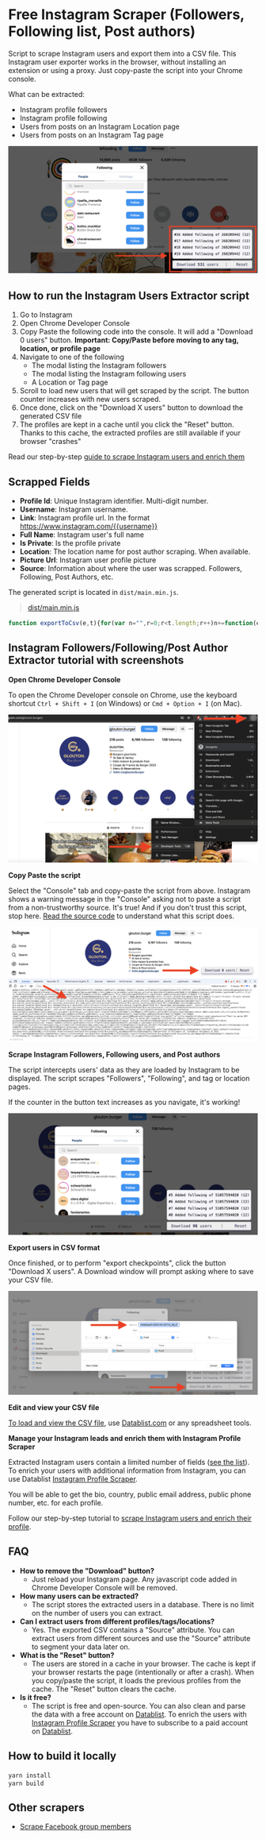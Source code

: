 # Free Instagram Scraper (Followers, Following list, Post authors)

Script to scrape Instagram users and export them into a CSV file. This Instagram user exporter works in the browser, without installing an extension or using a proxy. Just copy-paste the script into your Chrome console.

What can be extracted:
- Instagram profile followers
- Instagram profile following
- Users from posts on an Instagram Location page
- Users from posts on an Instagram Tag page

![Instagram Users Scraper](statics/screen_script.png)

## How to run the Instagram Users Extractor script

 1. Go to Instagram
 1. Open Chrome Developer Console
 1. Copy Paste the following code into the console. It will add a "Download 0 users" button. **Important: Copy/Paste before moving to any tag, location, or profile page**
 1. Navigate to one of the following
    - The modal listing the Instagram followers
    - The modal listing the Instagram following users
    - A Location or Tag page
 1. Scroll to load new users that will get scraped by the script. The button counter increases with new users scraped.
 1. Once done, click on the "Download X users" button to download the generated CSV file
 1. The profiles are kept in a cache until you click the "Reset" button. Thanks to this cache, the extracted profiles are still available if your browser "crashes"


 Read our step-by-step [guide to scrape Instagram users and enrich them](https://www.datablist.com/how-to/scrape-instagram-users-free-followers-followings-authors)

## Scrapped Fields

- **Profile Id**: Unique Instagram identifier. Multi-digit number.
- **Username**: Instagram username.
- **Link**: Instagram profile url. In the format https://www.instagram.com/{{username}}
- **Full Name**: Instagram user's full name
- **Is Private**: Is the profile private
- **Location**: The location name for post author scraping. When available.
- **Picture Url**: Instagram user profile picture
- **Source**: Information about where the user was scrapped. Followers, Following, Post Authors, etc.


The generated script is located in `dist/main.min.js`.

> [dist/main.min.js](dist/main.min.js)

```javascript
function exportToCsv(e,t){for(var n="",r=0;r<t.length;r++)n+=function(e){for(var t="",n=0;n<e.length;n++){var r=null===e[n]||void 0===e[n]?"":e[n].toString(),r=(r=e[n]instanceof Date?e[n].toLocaleString():r).replace(/"/g,'""');0<n&&(t+=","),t+=r=0<=r.search(/("|,|\n)/g)?'"'+r+'"':r}return t+"\n"}(t[r]);var o=new Blob([n],{type:"text/csv;charset=utf-8;"}),i=document.createElement("a");void 0!==i.download&&(o=URL.createObjectURL(o),i.setAttribute("href",o),i.setAttribute("download",e),document.body.appendChild(i),i.click(),document.body.removeChild(i))}const instanceOfAny=(t,e)=>e.some(e=>t instanceof e);let idbProxyableTypes,cursorAdvanceMethods;function getIdbProxyableTypes(){return idbProxyableTypes=idbProxyableTypes||[IDBDatabase,IDBObjectStore,IDBIndex,IDBCursor,IDBTransaction]}function getCursorAdvanceMethods(){return cursorAdvanceMethods=cursorAdvanceMethods||[IDBCursor.prototype.advance,IDBCursor.prototype.continue,IDBCursor.prototype.continuePrimaryKey]}const transactionDoneMap=new WeakMap,transformCache=new WeakMap,reverseTransformCache=new WeakMap;function promisifyRequest(i){var e=new Promise((e,t)=>{const n=()=>{i.removeEventListener("success",r),i.removeEventListener("error",o)},r=()=>{e(wrap(i.result)),n()},o=()=>{t(i.error),n()};i.addEventListener("success",r),i.addEventListener("error",o)});return reverseTransformCache.set(e,i),e}function cacheDonePromiseForTransaction(i){var e;transactionDoneMap.has(i)||(e=new Promise((e,t)=>{const n=()=>{i.removeEventListener("complete",r),i.removeEventListener("error",o),i.removeEventListener("abort",o)},r=()=>{e(),n()},o=()=>{t(i.error||new DOMException("AbortError","AbortError")),n()};i.addEventListener("complete",r),i.addEventListener("error",o),i.addEventListener("abort",o)}),transactionDoneMap.set(i,e))}let idbProxyTraps={get(e,t,n){if(e instanceof IDBTransaction){if("done"===t)return transactionDoneMap.get(e);if("store"===t)return n.objectStoreNames[1]?void 0:n.objectStore(n.objectStoreNames[0])}return wrap(e[t])},set(e,t,n){return e[t]=n,!0},has(e,t){return e instanceof IDBTransaction&&("done"===t||"store"===t)||t in e}};function replaceTraps(e){idbProxyTraps=e(idbProxyTraps)}function wrapFunction(t){return getCursorAdvanceMethods().includes(t)?function(...e){return t.apply(unwrap(this),e),wrap(this.request)}:function(...e){return wrap(t.apply(unwrap(this),e))}}function transformCachableValue(e){return"function"==typeof e?wrapFunction(e):(e instanceof IDBTransaction&&cacheDonePromiseForTransaction(e),instanceOfAny(e,getIdbProxyableTypes())?new Proxy(e,idbProxyTraps):e)}function wrap(e){if(e instanceof IDBRequest)return promisifyRequest(e);if(transformCache.has(e))return transformCache.get(e);var t=transformCachableValue(e);return t!==e&&(transformCache.set(e,t),reverseTransformCache.set(t,e)),t}const unwrap=e=>reverseTransformCache.get(e);function openDB(e,t,{blocked:n,upgrade:r,blocking:o,terminated:i}={}){const s=indexedDB.open(e,t),a=wrap(s);return r&&s.addEventListener("upgradeneeded",e=>{r(wrap(s.result),e.oldVersion,e.newVersion,wrap(s.transaction),e)}),n&&s.addEventListener("blocked",e=>n(e.oldVersion,e.newVersion,e)),a.then(e=>{i&&e.addEventListener("close",()=>i()),o&&e.addEventListener("versionchange",e=>o(e.oldVersion,e.newVersion,e))}).catch(()=>{}),a}const readMethods=["get","getKey","getAll","getAllKeys","count"],writeMethods=["put","add","delete","clear"],cachedMethods=new Map;function getMethod(e,t){if(e instanceof IDBDatabase&&!(t in e)&&"string"==typeof t){if(cachedMethods.get(t))return cachedMethods.get(t);const r=t.replace(/FromIndex$/,""),o=t!==r,i=writeMethods.includes(r);return r in(o?IDBIndex:IDBObjectStore).prototype&&(i||readMethods.includes(r))?(e=async function(e,...t){e=this.transaction(e,i?"readwrite":"readonly");let n=e.store;return o&&(n=n.index(t.shift())),(await Promise.all([n[r](...t),i&&e.done]))[0]},cachedMethods.set(t,e),e):void 0}}replaceTraps(r=>({...r,get:(e,t,n)=>getMethod(e,t)||r.get(e,t,n),has:(e,t)=>!!getMethod(e,t)||r.has(e,t)}));const advanceMethodProps=["continue","continuePrimaryKey","advance"],methodMap={},advanceResults=new WeakMap,ittrProxiedCursorToOriginalProxy=new WeakMap,cursorIteratorTraps={get(e,t){if(!advanceMethodProps.includes(t))return e[t];let n=methodMap[t];return n=n||(methodMap[t]=function(...e){advanceResults.set(this,ittrProxiedCursorToOriginalProxy.get(this)[t](...e))})}};async function*iterate(...e){let t=this;if(t=t instanceof IDBCursor?t:await t.openCursor(...e)){t=t;var n=new Proxy(t,cursorIteratorTraps);for(ittrProxiedCursorToOriginalProxy.set(n,t),reverseTransformCache.set(n,unwrap(t));t;)yield n,t=await(advanceResults.get(n)||t.continue()),advanceResults.delete(n)}}function isIteratorProp(e,t){return t===Symbol.asyncIterator&&instanceOfAny(e,[IDBIndex,IDBObjectStore,IDBCursor])||"iterate"===t&&instanceOfAny(e,[IDBIndex,IDBObjectStore])}replaceTraps(r=>({...r,get(e,t,n){return isIteratorProp(e,t)?iterate:r.get(e,t,n)},has(e,t){return isIteratorProp(e,t)||r.has(e,t)}}));var __awaiter$1=function(e,s,a,l){return new(a=a||Promise)(function(n,t){function r(e){try{i(l.next(e))}catch(e){t(e)}}function o(e){try{i(l.throw(e))}catch(e){t(e)}}function i(e){var t;e.done?n(e.value):((t=e.value)instanceof a?t:new a(function(e){e(t)})).then(r,o)}i((l=l.apply(e,s||[])).next())})},__rest=function(e,t){var n={};for(o in e)Object.prototype.hasOwnProperty.call(e,o)&&t.indexOf(o)<0&&(n[o]=e[o]);if(null!=e&&"function"==typeof Object.getOwnPropertySymbols)for(var r=0,o=Object.getOwnPropertySymbols(e);r<o.length;r++)t.indexOf(o[r])<0&&Object.prototype.propertyIsEnumerable.call(e,o[r])&&(n[o[r]]=e[o[r]]);return n};class ListStorage{constructor(e){this.name="scrape-storage",this.persistent=!0,this.data=new Map,null!=e&&e.name&&(this.name=e.name),null!=e&&e.persistent&&(this.persistent=e.persistent),this.initDB().then(()=>{}).catch(()=>{this.persistent=!1})}get storageKey(){return"storage-"+this.name}initDB(){return __awaiter$1(this,void 0,void 0,function*(){this.db=yield openDB(this.storageKey,6,{upgrade(e,t,n,r){let o;if(t<5)try{e.deleteObjectStore("data")}catch(e){}(o=e.objectStoreNames.contains("data")?r.objectStore("data"):e.createObjectStore("data",{keyPath:"_id",autoIncrement:!0}))&&!o.indexNames.contains("_createdAt")&&o.createIndex("_createdAt","_createdAt"),o&&!o.indexNames.contains("_groupId")&&o.createIndex("_groupId","_groupId"),o&&!o.indexNames.contains("_pk")&&o.createIndex("_pk","_pk",{unique:!0})}})})}_dbGetElem(t,n){return __awaiter$1(this,void 0,void 0,function*(){if(this.persistent&&this.db){const e=(n=n||this.db.transaction("data","readonly")).store;return yield e.index("_pk").get(t)}throw new Error("DB doesnt exist")})}getElem(e){return __awaiter$1(this,void 0,void 0,function*(){if(this.persistent&&this.db)try{return yield this._dbGetElem(e)}catch(e){console.error(e)}else this.data.get(e)})}_dbSetElem(o,i,s=!1,a,l){return __awaiter$1(this,void 0,void 0,function*(){if(this.persistent&&this.db){let e=!1;const n=(l=l||this.db.transaction("data","readwrite")).store;var t=yield n.index("_pk").get(o);if(t)s&&(yield n.put(Object.assign(Object.assign({},t),i)),e=!0);else{const r=Object.assign({_pk:o,_createdAt:new Date},i);a&&(r._groupId=a),yield n.put(r),e=!0}return e}throw new Error("DB doesnt exist")})}addElem(e,t,n=!1,r){return __awaiter$1(this,void 0,void 0,function*(){if(this.persistent&&this.db)try{return yield this._dbSetElem(e,t,n,r)}catch(e){console.error(e)}else this.data.set(e,t);return!0})}addElems(t,i=!1,s){return __awaiter$1(this,void 0,void 0,function*(){if(this.persistent&&this.db){const n=[],r=this.db.transaction("data","readwrite"),o=[];if(t.forEach(([e,t])=>{-1===o.indexOf(e)&&(o.push(e),n.push(this._dbSetElem(e,t,i,s,r)))}),0<n.length){n.push(r.done);const e=yield Promise.all(n);let t=0;return e.forEach(e=>{"boolean"==typeof e&&e&&(t+=1)}),t}return 0}return t.forEach(([e,t])=>{this.addElem(e,t)}),t.length})}deleteFromGroupId(r){return __awaiter$1(this,void 0,void 0,function*(){if(this.persistent&&this.db){let e=0;const n=this.db.transaction("data","readwrite");let t=yield n.store.index("_groupId").openCursor(IDBKeyRange.only(r));for(;t;)t.delete(),t=yield t.continue(),e+=1;return e}throw new Error("Not Implemented Error")})}clear(){return __awaiter$1(this,void 0,void 0,function*(){this.persistent&&this.db?yield this.db.clear("data"):this.data.clear()})}getCount(){return __awaiter$1(this,void 0,void 0,function*(){return this.persistent&&this.db?yield this.db.count("data"):this.data.size})}getAll(){return __awaiter$1(this,void 0,void 0,function*(){if(this.persistent&&this.db){const n=new Map,e=yield this.db.getAll("data");return e&&e.forEach(e=>{var t=e["_id"],e=__rest(e,["_id"]);n.set(t,e)}),n}return this.data})}toCsvData(){return __awaiter$1(this,void 0,void 0,function*(){const t=[],e=(t.push(this.headers),yield this.getAll());return e.forEach(e=>{try{t.push(this.itemToRow(e))}catch(e){console.error(e)}}),t})}}const btnStyles=["display: block;","padding: 0px 4px;","cursor: pointer;","text-align: center;"];function createCta(e){const t=document.createElement("div"),n=[...btnStyles];return e&&n.push("flex-grow: 1;"),t.setAttribute("style",n.join("")),t}const spacerStyles=["margin-left: 4px;","margin-right: 4px;","border-left: 1px solid #2e2e2e;"];function createSpacer(){const e=document.createElement("div");return e.innerHTML="&nbsp;",e.setAttribute("style",spacerStyles.join("")),e}function createTextSpan(e,t){var n,t=t||{};let r;const o=document.createElement("span");return(r=t.bold?(n=document.createElement("strong"),o.append(n),n):o).textContent=e,t.idAttribute&&r.setAttribute("id",t.idAttribute),o}const canvasStyles=["position: fixed;","top: 0;","left: 0;","z-index: 10000;","width: 100%;","height: 100%;","pointer-events: none;"],innerStyles=["position: absolute;","bottom: 30px;","right: 30px;","width: auto;","pointer-events: auto;"],ctaContainerStyles=["align-items: center;","appearance: none;","background-color: #EEE;","border-radius: 4px;","border-width: 0;","box-shadow: rgba(45, 35, 66, 0.4) 0 2px 4px,rgba(45, 35, 66, 0.3) 0 7px 13px -3px,#D6D6E7 0 -3px 0 inset;","box-sizing: border-box;","color: #36395A;","display: flex;","font-family: monospace;","height: 38px;","justify-content: space-between;","line-height: 1;","list-style: none;","overflow: hidden;","padding-left: 16px;","padding-right: 16px;","position: relative;","text-align: left;","text-decoration: none;","user-select: none;","white-space: nowrap;","font-size: 18px;"];class UIContainer{constructor(){this.ctas=[],this.canva=document.createElement("div"),this.canva.setAttribute("style",canvasStyles.join("")),this.inner=document.createElement("div"),this.inner.setAttribute("style",innerStyles.join("")),this.canva.appendChild(this.inner),this.history=document.createElement("div"),this.inner.appendChild(this.history),this.container=document.createElement("div"),this.container.setAttribute("style",ctaContainerStyles.join("")),this.inner.appendChild(this.container)}render(){document.body.appendChild(this.canva)}addCta(e,t){void 0===t?this.ctas.push(e):this.ctas.splice(t,0,e),this.container.innerHTML="",this.ctas.forEach(e=>{this.container.appendChild(e)})}}function randomString(t){var n="abcdefghijklmnopqrstuvwxyzABCDEFGHIJKLMNOPQRSTUVWXYZ0123456789",r=n.length;let o="";for(let e=0;e<t;e++)o+=n.charAt(Math.floor(Math.random()*r));return o}var __awaiter=function(e,s,a,l){return new(a=a||Promise)(function(n,t){function r(e){try{i(l.next(e))}catch(e){t(e)}}function o(e){try{i(l.throw(e))}catch(e){t(e)}}function i(e){var t;e.done?n(e.value):((t=e.value)instanceof a?t:new a(function(e){e(t)})).then(r,o)}i((l=l.apply(e,s||[])).next())})};const historyPanelStyles=["text-align: right;","background: #f5f5fa;","padding: 8px;","margin-bottom: 8px;","border-radius: 8px;","font-family: monospace;","font-size: 16px;","box-shadow: rgba(42, 35, 66, 0.2) 0 2px 2px,rgba(45, 35, 66, 0.2) 0 7px 13px -4px;","color: #2f2f2f;"],historyUlStyles=["list-style: none;","margin: 0;"],historyLiStyles=["line-height: 30px;","display: flex;","align-items: center;","justify-content: right;"],deleteIconStyles=["display: flex;","align-items: center;","padding: 4px 12px;","cursor: pointer;"],deleteIconSvg='<svg stroke="currentColor" fill="none" stroke-width="2" viewBox="0 0 24 24" stroke-linecap="round" stroke-linejoin="round" height="16px" width="16px" xmlns="http://www.w3.org/2000/svg"><polyline points="3 6 5 6 21 6"></polyline><path d="M19 6v14a2 2 0 0 1-2 2H7a2 2 0 0 1-2-2V6m3 0V4a2 2 0 0 1 2-2h4a2 2 0 0 1 2 2v2"></path></svg>';class HistoryTracker{constructor({onDelete:e,divContainer:t,maxLogs:n}){this.maxLogs=5,this.logs=[],this.panelRef=null,this.counter=0,this.onDelete=e,this.container=t,n&&(this.maxLogs=n)}renderPanel(){const e=document.createElement("div");return e.setAttribute("style",historyPanelStyles.join("")),e}renderLogs(){if(this.panelRef&&this.panelRef.remove(),0!==this.logs.length){const r=document.createElement("ul"),e=(r.setAttribute("style",historyUlStyles.join("")),this.logs.forEach(t=>{const e=document.createElement("li");if(e.setAttribute("style",historyLiStyles.join("")),e.innerHTML=`<div>#${t.index} ${t.label} (${t.numberItems})</div>`,t.cancellable){const n=document.createElement("div");n.setAttribute("style",deleteIconStyles.join("")),n.innerHTML=deleteIconSvg,n.addEventListener("click",()=>__awaiter(this,void 0,void 0,function*(){yield this.onDelete(t.groupId);var e=this.logs.findIndex(e=>e.index===t.index);-1!==e&&(this.logs.splice(e,1),this.renderLogs())})),e.append(n)}r.prepend(e)}),this.renderPanel());e.appendChild(r),this.panelRef=e,this.container.appendChild(e)}}addHistoryLog({label:e,groupId:t,numberItems:n,cancellable:r}){this.counter+=1;e={index:this.counter,label:e,groupId:t,numberItems:n,cancellable:r,createdAt:new Date};this.logs.unshift(e),this.logs.length>this.maxLogs&&this.logs.splice(this.maxLogs),this.renderLogs()}cleanLogs(){this.logs=[],this.counter=0,this.renderLogs()}}class FBStorage extends ListStorage{get headers(){return["Profile Id","Username","Link","Full Name","Is Private","Location","Picture Url","Source"]}itemToRow(e){var t="https://www.instagram.com/"+e.username;let n="";return"boolean"==typeof e.isPrivate&&(n=e.isPrivate?"true":"false"),[e.profileId,e.username,t,e.fullName,n,e.location||"",e.pictureUrl,e.source||""]}}const memberListStore=new FBStorage({name:"insta-scrape"}),counterId="scraper-number-tracker",exportName="instaExport";let logsTracker;async function updateConter(){const e=document.getElementById(counterId);if(e){const t=await memberListStore.getCount();e.textContent=t.toString()}}const uiWidget=new UIContainer;function buildCTABtns(){logsTracker=new HistoryTracker({onDelete:async e=>{console.log("Delete "+e),await memberListStore.deleteFromGroupId(e),await updateConter()},divContainer:uiWidget.history,maxLogs:4});const e=createCta(),t=(e.appendChild(createTextSpan("Download ")),e.appendChild(createTextSpan("0",{bold:!0,idAttribute:counterId})),e.appendChild(createTextSpan(" users")),e.addEventListener("click",async function(){var e=(new Date).toISOString(),t=await memberListStore.toCsvData();try{exportToCsv(exportName+`-${e}.csv`,t)}catch(e){console.error("Error while generating export"),console.log(e.stack)}}),uiWidget.addCta(e),uiWidget.addCta(createSpacer()),createCta());t.appendChild(createTextSpan("Reset")),t.addEventListener("click",async function(){await memberListStore.clear(),logsTracker.cleanLogs(),await updateConter()}),uiWidget.addCta(t),uiWidget.render(),window.setTimeout(()=>{updateConter()},1e3)}let sourceGlobal=null;function processResponseUsers(e,i){let t;if(null!=e&&e.users){const n=(t=e.users).map(e=>{var{pk:e,username:t,full_name:n,is_private:r,profile_pic_url:o}=e;return{profileId:e,username:t,fullName:n,source:i,isPrivate:r,pictureUrl:o}}),r=[],o=(n.forEach(e=>{e&&r.push([e.profileId,e])}),randomString(10));memberListStore.addElems(r,!1,o).then(e=>{updateConter(),logsTracker.addHistoryLog({label:i?"Added "+i:"Added items",numberItems:e,groupId:o,cancellable:!1})})}}const locationNameCache={};function saveLocationName(e,t){locationNameCache[e]=t}function sourceString(e,t){switch(e){case"location":return t?locationNameCache[t]?`post authors (loc: ${locationNameCache[t]})`:`post authors (loc: ${t})`:"post authors";case"tag":return t?"post authors #"+t:"post authors";case"followers":return"followers of "+t;case"following":return"following of "+t}}function processResponse(e,t){var n,r;let o,i=null;if(null!=e&&e.data)sourceGlobal=null==(r=null==e?void 0:e.data)?void 0:r.name,o=[],null!=(r=null==(r=null==e?void 0:e.data)?void 0:r.recent)&&r.sections&&o.push(...null==(r=null==(r=null==e?void 0:e.data)?void 0:r.recent)?void 0:r.sections),null!=(r=null==(r=null==e?void 0:e.data)?void 0:r.top)&&r.sections&&o.push(...null==(r=null==(r=null==e?void 0:e.data)?void 0:r.top)?void 0:r.sections);else if(null!=e&&e.native_location_data)null!=(r=null==(r=null==e?void 0:e.native_location_data)?void 0:r.location_info)&&r.name&&(r=e.native_location_data.location_info.name,saveLocationName(null==(n=null==(n=null==e?void 0:e.native_location_data)?void 0:n.location_info)?void 0:n.location_id,r),i=sourceString("location",null==(r=null==(n=null==e?void 0:e.native_location_data)?void 0:n.location_info)?void 0:r.location_id),sourceGlobal=i),o=[],null!=(r=null==(n=null==e?void 0:e.native_location_data)?void 0:n.ranked)&&r.sections&&o.push(...null==(r=null==(n=null==e?void 0:e.native_location_data)?void 0:n.ranked)?void 0:r.sections),null!=(r=null==(n=null==e?void 0:e.native_location_data)?void 0:n.recent)&&r.sections&&o.push(...null==(r=null==(n=null==e?void 0:e.native_location_data)?void 0:n.recent)?void 0:r.sections);else{if(null==e||!e.sections)return;o=null==e?void 0:e.sections}const s=[];if(o.forEach(e=>{e=null==(e=null==e?void 0:e.layout_content)?void 0:e.medias;e&&0<e.length&&s.push(...e)}),0!==s.length){let l=i||t||sourceGlobal;const a=s.map(e=>{e=null==e?void 0:e.media;if(!e)return null;var t=null==e?void 0:e.owner;if(!t)return null;var{pk:t,username:n,full_name:r,is_private:o,profile_pic_url:i}=t;let s=null;const a={profileId:t,username:n,fullName:r,isPrivate:o,pictureUrl:i};return(s=null!=(t=null==e?void 0:e.location)&&t.name?null==(n=null==e?void 0:e.location)?void 0:n.name:s)&&(a.location=s),l&&(a.source=l),a}),c=[],d=(a.forEach(e=>{e&&c.push([e.profileId,e])}),randomString(10));memberListStore.addElems(c,!1,d).then(e=>{updateConter(),logsTracker.addHistoryLog({label:l?"Added "+l:"Added items",numberItems:e,groupId:d,cancellable:!1})})}}function parseResponse(e,t,n){let r=[];try{r.push(JSON.parse(e))}catch(t){var o=e.split("\n");if(o.length<=1)return void console.error("Fail to parse API response",t);for(let e=0;e<o.length;e++){var i=o[e];try{r.push(JSON.parse(i))}catch(e){console.error("Fail to parse API response",t)}}}for(let e=0;e<r.length;e++)if("section"==t)try{processResponse(r[e],n)}catch(e){console.error(e)}else if("users"==t)try{processResponseUsers(r[e],n)}catch(e){console.error(e)}}const profileUsernamesCache={};async function quickProfileIdLookup(e){if("string"==typeof profileUsernamesCache[e])return profileUsernamesCache[e];var t=await memberListStore.getElem(e);return t?(profileUsernamesCache[e]=t.username,t.username):null}function main(){buildCTABtns();const a=/\/api\/v1\/tags\/web_info\/\?tag_name=(?<tag_name>[\w|_|-]+)/gi,l=/\/api\/v1\/locations\/web_info\/?location_id=(?<location_id>[\w|_|-]+)/gi,c=/\/api\/v1\/locations\/(?<location_id>[\w|\d]+)\/sections\//gi,e=/\/api\/v1\/[\w|\d|\/]+\/sections\//gi,d=/\/api\/v1\/friendships\/(?<profile_id>\d+)\/followers\//i,u=/\/api\/v1\/friendships\/(?<profile_id>\d+)\/following\//i;let t=XMLHttpRequest.prototype.send;XMLHttpRequest.prototype.send=function(){this.addEventListener("readystatechange",function(){if(4===this.readyState)if(this.responseURL.includes("/api/v1/tags/web_info")){let e;var t=a.exec(this.responseURL);t&&null!=(n=null==t?void 0:t.groups)&&n.tag_name&&(e=t.groups.tag_name),parseResponse(this.responseText,"section",sourceString("tag",e))}else if(this.responseURL.includes("/api/v1/locations/web_info")){let e;var n=l.exec(this.responseURL);n&&null!=(r=null==n?void 0:n.groups)&&r.location_id&&(e=n.groups.location_id),parseResponse(this.responseText,"section",sourceString("location",e))}else if(this.responseURL.match(c)){let e;var t=c.exec(this.responseURL);t&&null!=(o=null==t?void 0:t.groups)&&o.location_id&&(e=t.groups.location_id),parseResponse(this.responseText,"section",sourceString("location",e))}else if(this.responseURL.match(e)||this.responseURL.includes("/api/v1/tags/web_info"))parseResponse(this.responseText,"section","post authors");else{var r=d.exec(this.responseURL);if(r){const i=null==(n=null==r?void 0:r.groups)?void 0:n.profile_id;i&&quickProfileIdLookup(i).then(e=>{let t=""+i;e&&(t=i+` (${e})`),parseResponse(this.responseText,"users",sourceString("followers",t))})}else{var o=u.exec(this.responseURL);if(o){const s=null==(t=null==o?void 0:o.groups)?void 0:t.profile_id;s&&quickProfileIdLookup(s).then(e=>{let t=""+s;e&&(t=s+` (${e})`),parseResponse(this.responseText,"users",sourceString("following",t))})}}}},!1),t.apply(this,arguments)}}main();
```

## Instagram Followers/Following/Post Author Extractor tutorial with screenshots

**Open Chrome Developer Console**

To open the Chrome Developer console on Chrome, use the keyboard shortcut `Ctrl + Shift + I` (on Windows) or `Cmd + Option + I` (on Mac).

![Developer Tools](statics/open-developer-tools.png)


**Copy Paste the script**

Select the "Console" tab and copy-paste the script from above. Instagram shows a warning message in the "Console" asking not to  paste a script from a non-trustworthy source. It's true! And if you don't trust this script, stop here. [Read the source code](src/main.ts) to understand what this script does.

![Paste the script](statics/copy-paste-script.png)


**Scrape Instagram Followers, Following users, and Post authors**

The script intercepts users' data as they are loaded by Instagram to be displayed. The script scrapes "Followers", "Following", and tag or location pages.

If the counter in the button text increases as you navigate, it's working!

![Scroll](statics/scrapping-instagram-following.png)



**Export users in CSV format**

Once finished, or to perform "export checkpoints", click the button "Download X users". A Download window will prompt asking where to save your CSV file.

![Download CSV](statics/export-scrapped-data-csv.png)



**Edit and view your CSV file**

[To load and view the CSV file](https://www.datablist.com/csv-editor), use [Datablist.com](https://www.datablist.com/) or any spreadsheet tools.


**Manage your Instagram leads and enrich them with Instagram Profile Scraper**

Extracted Instagram users contain a limited number of fields ([see the list](#scrapped-fields)). To enrich your users with additional information from Instagram, you can use Datablist [Instagram Profile Scraper](https://www.datablist.com/enrichments/instagram-profile-scraper-bulk).

You will be able to get the bio, country, public email address, public phone number, etc. for each profile.

Follow our step-by-step tutorial to [scrape Instagram users and enrich their profile](https://www.datablist.com/how-to/scrape-instagram-users-free-followers-followings-authors).


## FAQ

- **How to remove the "Download" button?**
    - Just reload your Instagram page. Any javascript code added in Chrome Developer Console will be removed.
- **How many users can be extracted?**
    - The script stores the extracted users in a database. There is no limit on the number of users you can extract.
- **Can I extract users from different profiles/tags/locations?**
    - Yes. The exported CSV contains a "Source" attribute. You can extract users from different sources and use the "Source" attribute to segment your data later on.
- **What is the "Reset" button?**
    - The users are stored in a cache in your browser. The cache is kept if your browser restarts the page (intentionally or after a crash). When you copy/paste the script, it loads the previous profiles from the cache. The "Reset" button clears the cache.
- **Is it free?**
    - The script is free and open-source. You can also clean and parse the data with a free account on [Datablist](https://www.datablist.com). To enrich the users with [Instagram Profile Scraper](https://www.datablist.com/enrichments/instagram-profile-scraper-bulk) you have to subscribe to a paid account on [Datablist](https://www.datablist.com). 


## How to build it locally

```
yarn install
yarn build
```


## Other scrapers

- [Scrape Facebook group members](https://github.com/floriandiud/facebook-group-members-scraper)